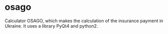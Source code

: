 # osago
Сalculator OSAGO, which makes the calculation of the insurance payment in Ukraine.
It uses a library PyQt4 and python2.
